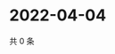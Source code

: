 # 2022-04-04

共 0 条

<!-- BEGIN WEIBO -->
<!-- 最后更新时间 Mon Apr 04 2022 12:19:40 GMT+0800 (China Standard Time) -->

<!-- END WEIBO -->
